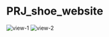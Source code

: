﻿# PRJ_shoe_website
![view-1](https://github.com/FarhatI0036/PRJ_shoe_website/assets/138142512/5f12e099-f718-41e4-8dd7-c64bf1654fd9)
![view-2](https://github.com/FarhatI0036/PRJ_shoe_website/assets/138142512/c58c9f0a-db29-4da4-bc44-be8d411ae733)
